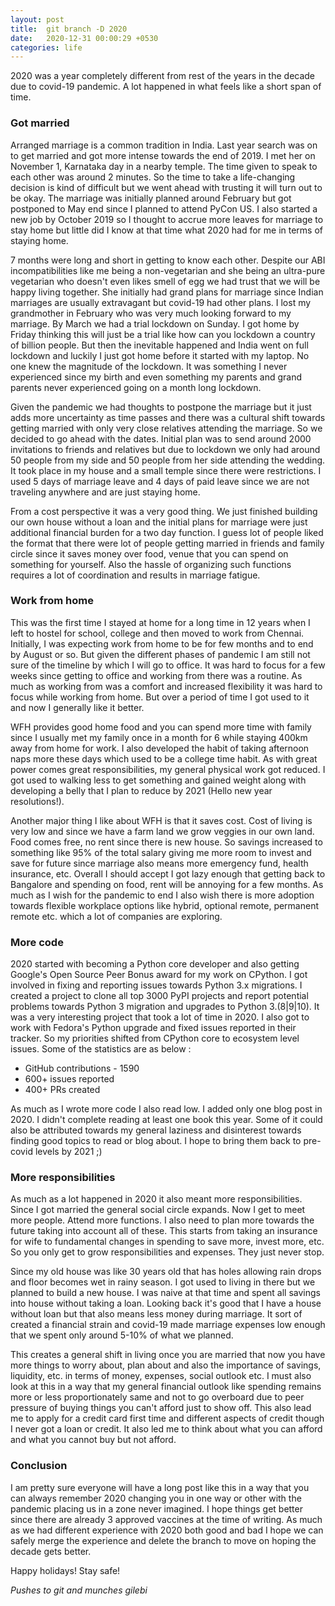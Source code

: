 ```yaml
---
layout: post
title:  git branch -D 2020
date:   2020-12-31 00:00:29 +0530
categories: life
---
```


2020 was a year completely different from rest of the years in the decade due to covid-19 pandemic. A lot happened in what feels like a short span of time.

### Got married

Arranged marriage is a common tradition in India. Last year search was on to get married and got more intense towards the end of 2019. I met her on November 1, Karnataka day in a nearby temple. The time given to speak to each other was around 2 minutes. So the time to take a life-changing decision is kind of difficult but we went ahead with trusting it will turn out to be okay. The marriage was initially planned around February but got postponed to May end since I planned to attend PyCon US. I also started a new job by October 2019 so I thought to accrue more leaves for marriage to stay home but little did I know at that time what 2020 had for me in terms of staying home.

7 months were long and short in getting to know each other. Despite our ABI incompatibilities like me being a non-vegetarian and she being an ultra-pure vegetarian who doesn't even likes smell of egg we had trust that we will be happy living together. She initially had grand plans for marriage since Indian marriages are usually extravagant but covid-19 had other plans. I lost my grandmother in February who was very much looking forward to my marriage. By March we had a trial lockdown on Sunday. I got home by Friday thinking this will just be a trial like how can you lockdown a country of billion people. But then the inevitable happened and India went on full lockdown and luckily I just got home before it started with my laptop. No one knew the magnitude of the lockdown. It was something I never experienced since my birth and even something my parents and grand parents never experienced going on a month long lockdown.

Given the pandemic we had thoughts to postpone the marriage but it just adds more uncertainty as time passes and there was a cultural shift towards getting married with only very close relatives attending the marriage. So we decided to go ahead with the dates. Initial plan was to send around 2000 invitations to friends and relatives but due to lockdown we only had around 50 people from my side and 50 people from her side attending the wedding. It took place in my house and a small temple since there were restrictions. I used 5 days of marriage leave and 4 days of paid leave since we are not traveling anywhere and are just staying home.

From a cost perspective it was a very good thing. We just finished building our own house without a loan and the initial plans for marriage were just additional financial burden for a two day function. I guess lot of people liked the format that there were lot of people getting married in friends and family circle since it saves money over food, venue that you can spend on something for yourself. Also the hassle of organizing such functions requires a lot of coordination and results in marriage fatigue.

### Work from home

This was the first time I stayed at home for a long time in 12 years when I left to hostel for school, college and then moved to work from Chennai. Initially, I was expecting work from home to be for few months and to end by August or so. But given the different phases of pandemic I am still not sure of the timeline by which I will go to office. It was hard to focus for a few weeks since getting to office and working from there was a routine. As much as working from was a comfort and increased flexibility it was hard to focus while working from home. But over a period of time I got used to it and now I generally like it better.

WFH provides good home food and you can spend more time with family since I usually met my family once in a month for 6 while staying 400km away from home for work. I also developed the habit of taking afternoon naps more these days which used to be a college time habit. As with great power comes great responsibilities, my general physical work got reduced. I got used to walking less to get something and gained weight along with developing a belly that I plan to reduce by 2021 (Hello new year resolutions!).

Another major thing I like about WFH is that it saves cost. Cost of living is very low and since we have a farm land we grow veggies in our own land. Food comes free, no rent since there is new house. So savings increased to something like 95% of the total salary giving me more room to invest and save for future since marriage also means more emergency fund, health insurance, etc. Overall I should accept I got lazy enough that getting back to Bangalore and spending on food, rent will be annoying for a few months. As much as I wish for the pandemic to end I also wish there is more adoption towards flexible workplace options like hybrid, optional remote, permanent remote etc. which a lot of companies are exploring.

### More code

2020 started with becoming a Python core developer and also getting Google's Open Source Peer Bonus award for my work on CPython. I got involved in fixing and reporting issues towards Python 3.x migrations. I created a project to clone all top 3000 PyPI projects and report potential problems towards Python 3 migration and upgrades to Python 3.(8|9|10). It was a very interesting project that took a lot of time in 2020. I also got to work with Fedora's Python upgrade and fixed issues reported in their tracker. So my priorities shifted from CPython core to ecosystem level issues. Some of the statistics are as below : 

* GitHub contributions - 1590
* 600+ issues reported
* 400+ PRs created

As much as I wrote more code I also read low. I added only one blog post in 2020. I didn't complete reading at least one book this year. Some of it could also be attributed towards my general laziness and disinterest towards finding good topics to read or blog about. I hope to bring them back to pre-covid levels by 2021 ;)

### More responsibilities

As much as a lot happened in 2020 it also meant more responsibilities. Since I got married the general social circle expands. Now I get to meet more people. Attend more functions. I also need to plan more towards the future taking into account all of these. This starts from taking an insurance for wife to fundamental changes in spending to save more, invest more, etc. So you only get to grow responsibilities and expenses. They just never stop.

Since my old house was like 30 years old that has holes allowing rain drops and floor becomes wet in rainy season. I got used to living in there but we planned to build a new house. I was naive at that time and spent all savings into house without taking a loan. Looking back it's good that I have a house without loan but that also means less money during marriage. It sort of created a financial strain and covid-19 made marriage expenses low enough that we spent only around 5-10% of what we planned.

This creates a general shift in living once you are married that now you have more things to worry about, plan about and also the importance of savings, liquidity, etc. in terms of money, expenses, social outlook etc. I must also look at this in a way that my general financial outlook like spending remains more or less proportionately same and not to go overboard due to peer pressure of buying things you can't afford just to show off. This also lead me to apply for a credit card first time and different aspects of credit though I never got a loan or credit. It also led me to think about what you can afford and what you cannot buy but not afford.

### Conclusion

I am pretty sure everyone will have a long post like this in a way that you can always remember 2020 changing you in one way or other with the pandemic placing us in a zone never imagined. I hope things get better since there are already 3 approved vaccines at the time of writing. As much as we had different experience with 2020 both good and bad I hope we can safely merge the experience and delete the branch to move on hoping the decade gets better.

Happy holidays! Stay safe!

_Pushes to git and munches gilebi_
